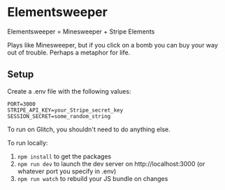 # Elementsweeper

Elementsweeper = Minesweeper + Stripe Elements

Plays like Minesweeper, but if you click on a bomb you can buy your way out of trouble. Perhaps a metaphor for life.



## Setup

Create a .env file with the following values:
```
PORT=3000
STRIPE_API_KEY=your_Stripe_secret_key
SESSION_SECRET=some_random_string
```

To run on Glitch, you shouldn't need to do anything else.

To run locally:
  1. `npm install` to get the packages
  1. `npm run dev` to launch the dev server on http://localhost:3000 (or whatever port you specify in .env)
  1. `npm run watch` to rebuild your JS bundle on changes
